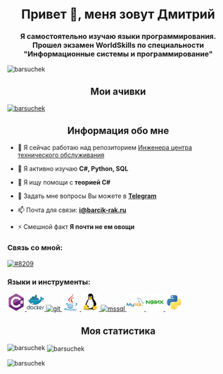 <h1 align="center">Привет 👋, меня зовут Дмитрий</h1>
<h3 align="center">Я самостоятельно изучаю языки программирования. Прошел экзамен WorldSkills по специальности "Информационные системы и программирование"</h3>

<p align="left"> <img src="https://komarev.com/ghpvc/?username=barsuchek&label=Profile%20views&color=0e75b6&style=flat" alt="barsuchek" /> </p>

<h2 align="center">Мои ачивки</h2>
<p align="left"> <a href="https://github.com/ryo-ma/github-profile-trophy"><img src="https://github-profile-trophy.vercel.app/?username=barsuchek" alt="barsuchek" /></a> </p>

<h2 align="center">Информация обо мне</h2>

- 🔭 Я сейчас работаю над репозиторием [Инженера центра технического обслуживания](https://github.com/Barsuchek/Maintenance-Center-Engineer)

- 🌱 Я активно изучаю **С#, Python, SQL**

- 🤝 Я ищу помощи с **теорией C#**

- 💬 Задать мне вопросы Вы можете в [**Telegram**](https://t.me/kocmu3m)

- 📫 Почта для связи: **i@barcik-rak.ru**

- ⚡ Смешной факт **Я почти не ем овощи**

<h3 align="left">Связь со мной:</h3>
<p align="left">
<a href="https://discord.gg/#8209" target="blank"><img align="center" src="https://raw.githubusercontent.com/rahuldkjain/github-profile-readme-generator/master/src/images/icons/Social/discord.svg" alt="#8209" height="30" width="40" /></a>
</p>

<h3 align="left">Языки и инструменты:</h3>
<p align="left"> <a href="https://www.w3schools.com/cs/" target="_blank" rel="noreferrer"> <img src="https://raw.githubusercontent.com/devicons/devicon/master/icons/csharp/csharp-original.svg" alt="csharp" width="40" height="40"/> </a> <a href="https://www.docker.com/" target="_blank" rel="noreferrer"> <img src="https://raw.githubusercontent.com/devicons/devicon/master/icons/docker/docker-original-wordmark.svg" alt="docker" width="40" height="40"/> </a> <a href="https://git-scm.com/" target="_blank" rel="noreferrer"> <img src="https://www.vectorlogo.zone/logos/git-scm/git-scm-icon.svg" alt="git" width="40" height="40"/> </a> <a href="https://www.java.com" target="_blank" rel="noreferrer"> <img src="https://raw.githubusercontent.com/devicons/devicon/master/icons/java/java-original.svg" alt="java" width="40" height="40"/> </a> <a href="https://www.linux.org/" target="_blank" rel="noreferrer"> <img src="https://raw.githubusercontent.com/devicons/devicon/master/icons/linux/linux-original.svg" alt="linux" width="40" height="40"/> </a> <a href="https://www.microsoft.com/en-us/sql-server" target="_blank" rel="noreferrer"> <img src="https://www.svgrepo.com/show/303229/microsoft-sql-server-logo.svg" alt="mssql" width="40" height="40"/> </a> <a href="https://www.mysql.com/" target="_blank" rel="noreferrer"> <img src="https://raw.githubusercontent.com/devicons/devicon/master/icons/mysql/mysql-original-wordmark.svg" alt="mysql" width="40" height="40"/> </a> <a href="https://www.nginx.com" target="_blank" rel="noreferrer"> <img src="https://raw.githubusercontent.com/devicons/devicon/master/icons/nginx/nginx-original.svg" alt="nginx" width="40" height="40"/> </a> <a href="https://www.python.org" target="_blank" rel="noreferrer"> <img src="https://raw.githubusercontent.com/devicons/devicon/master/icons/python/python-original.svg" alt="python" width="40" height="40"/> </a> </p>

<h2 align="center">Моя статистика</h2>
<p><img align="left" src="https://github-readme-stats.vercel.app/api/top-langs?username=barsuchek&show_icons=true&theme=radical&locale=en&layout=compact" alt="barsuchek" /></p>

<p>&nbsp;<img align="center" src="https://github-readme-stats.vercel.app/api?username=barsuchek&show_icons=true&theme=gruvbox&locale=en" alt="barsuchek" /></p>

<p><img align="center" src="https://github-readme-streak-stats.herokuapp.com/?user=barsuchek&theme=dark" alt="barsuchek" /></p>

